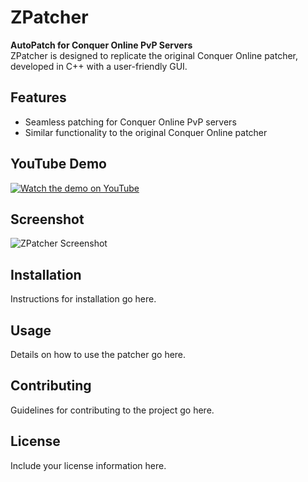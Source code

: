 # ZPatcher

**AutoPatch for Conquer Online PvP Servers**  
ZPatcher is designed to replicate the original Conquer Online patcher, developed in C++ with a user-friendly GUI.

## Features
- Seamless patching for Conquer Online PvP servers
- Similar functionality to the original Conquer Online patcher

## YouTube Demo
[![Watch the demo on YouTube](https://img.youtube.com/vi/PoUHQL0bLEs/0.jpg)](https://www.youtube.com/watch?v=PoUHQL0bLEs)

## Screenshot
![ZPatcher Screenshot](https://github.com/SalemEGY/ZPatcher-AutoPatch/blob/main/ZPatcher.png)

## Installation
Instructions for installation go here.

## Usage
Details on how to use the patcher go here.

## Contributing
Guidelines for contributing to the project go here.

## License
Include your license information here.
